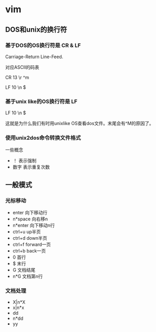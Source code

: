 # vim

## DOS和unix的换行符

### 基于DOS的OS换行符是 CR & LF

Carriage-Return Line-Feed.

对应ASCII的码表

CR 13 \r ^m

LF 10 \n $

### 基于unix like的OS换行符是 LF

LF 10 \n $

这就是为什么我们有时用unixlike OS查看dos文件。末尾会有^M的原因了。

### 使用unix2dos命令转换文件格式

一些概念

* ！ 表示强制
* 数字 表示重复次数

## 一般模式

### 光标移动

* enter 向下移动行
* n*space 向右移n
* n*enter 向下移动n行
* ctrl+u up半页
* ctrl+d down半页
* ctrl+f forward一页
* ctrl+b back一页
* 0 首行
* $ 末行
* G 文档结尾
* n*G 文档第n行

### 文档处理

* X|n*X
* x|n*x
* dd
* n*dd
* yy